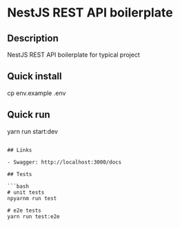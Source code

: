 # NestJS REST API boilerplate

## Description

NestJS REST API boilerplate for typical project


## Quick install

cp env.example .env

## Quick run

yarn run start:dev
```

## Links

- Swagger: http://localhost:3000/docs

## Tests

```bash
# unit tests
npyarnm run test

# e2e tests
yarn run test:e2e
```